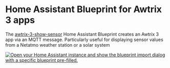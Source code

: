 # Home Assistant Blueprint for Awtrix 3 apps

The [awtrix-3-show-sensor](awtrix-3-show-sensor.yaml) Home Assistant Blueprint
creates an Awtrix 3 app via an MQTT message.
Particularly useful for displaying sensor values from a Netatmo weather station  or a solar system


[![Open your Home Assistant instance and show the blueprint import dialog with a specific blueprint pre-filled.](https://my.home-assistant.io/badges/blueprint_import.svg)](https://my.home-assistant.io/redirect/blueprint_import/?blueprint_url=https%3A%2F%2Fgithub.com%2Fjulius-d%2Fhome-assistant-blueprints%2Fblob%2Fmain%2Fawtrix-3-show-sensor.yaml)